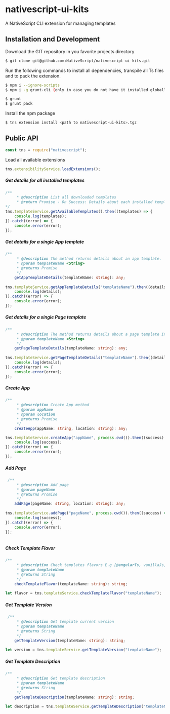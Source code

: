 # nativescript-ui-kits
A NativeScript CLI extension for managing templates

## Installation and Development

Download the GIT repository in you favorite projects directory

```bash
$ git clone git@github.com:NativeScript/nativescript-ui-kits.git

```

Run the following commands to install all dependencies, transpile all Ts files and to pack the extension.

```bash
$ npm i --ignore-scripts
$ npm i -g grunt-cli (only in case you do not have it installed globally)

$ grunt
$ grunt pack
```

Install the npm package 

```bash
$ tns extension install <path to nativescript-ui-kits>.tgz
```
## Public API
```JavaScript
const tns = require("nativescript");

```

Load all available extensions
```JavaScript
tns.extensibilityService.loadExtensions();
```

##### Get details for all installed templates

```TypeScript
/**
     * @description List all downloaded templates
     * @return Promise - On Success: Details about each installed template; On Error Promise is rejected
*/
tns.templateService.getAvailableTemplates().then((templates) => {
    console.log(templates);
}).catch((error) => {
    console.error(error);
});
```

##### Get details for a single App template

```typescript
/**
     * @description The method returns details about an app template.
     * @param templateName <String>
     * @returns Promise 
     */
    getAppTemplateDetails(templateName: string): any;
    
tns.templateService.getAppTemplateDetails("templateName").then((details) => {
    console.log(details);
}).catch((error) => {
    console.error(error);
});
```

##### Get details for a single Page template
```typescript
/**
     * @description The method returns details about a page template in JSON Format
     * @param templateName <String>
     */
    getPageTemplateDetails(templateName: string): any;
    
tns.templateService.getPageTemplateDetails("templateName").then((details) => {
    console.log(details);
}).catch((error) => {
    console.error(error);
});
```

##### Create App
```typescript
/**
     * @description Create App method
     * @param appName
     * @param location
     * @returns Promise
     */
    createApp(appName: string, location: string): any;

tns.templateService.createApp("appName", process.cwd()).then((success) => {
    console.log(success);
}).catch((error) => {
    console.error(error);
});
```

##### Add Page
```typescript
 /**
     * @description Add page
     * @param pageName
     * @returns Promise
     */
    addPage(pageName: string, location: string): any;
    
tns.templateService.addPage("pageName", process.cwd()).then((success) => {
    console.log(success);
}).catch((error) => {
    console.error(error);
});
    
```

##### Check Template Flavor

```typescript
/**
     * @description Check templates flavors E.g [@angularTs, vanillaJs, Ts ]
     * @param templateName
     * @returns String
     */
    checkTemplateFlavor(templateName: string): string;
    
let flavor = tns.templateService.checkTemplateFlavor("templateName");
```

##### Get Template Version

```typescript
 /**
     * @description Get template current version
     * @param templateName
     * @returns String
     */
    getTemplateVersion(templateName: string): string;
    
let version = tns.templateService.getTemplateVersion("templateName");
```

##### Get Template Description

```typescript
/**
     * @description Get template description
     * @param templateName
     * @returns String
     */
    getTemplateDescription(templateName: string): string;
    
let description = tns.templateService.getTemplateDescription("templateName");
```








